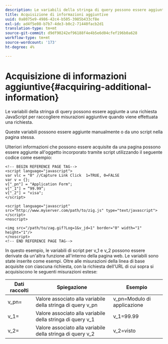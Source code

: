 ```yaml
---
description: Le variabili della stringa di query possono essere aggiunte a una richiesta JavaScript per raccogliere misurazioni aggiuntive quando viene effettuata una richiesta.
title: Acquisizione di informazioni aggiuntive
uuid: 0a8075e9-4986-42c4-b505-3985b433cf8e
exl-id: ad4f5e08-b7b7-4de3-b0c2-71440facb2d1
translation-type: tm+mt
source-git-commit: d9df90242ef96188f4e4b5e6d04cfef196b0a628
workflow-type: tm+mt
source-wordcount: '173'
ht-degree: 4%

---
```


# Acquisizione di informazioni aggiuntive{#acquiring-additional-information}

Le variabili della stringa di query possono essere aggiunte a una richiesta JavaScript per raccogliere misurazioni aggiuntive quando viene effettuata una richiesta.

Queste variabili possono essere aggiunte manualmente o da uno script nella pagina stessa.

Ulteriori informazioni che possono essere acquisite da una pagina possono essere aggiunte all&#39;oggetto incorporato tramite script utilizzando il seguente codice come esempio:

```
<!-- BEGIN REFERENCE PAGE TAG--> 
<script language="javascript"> 
var vlc = "0" //Capture Link Click  1=TRUE, 0=FALSE 
var v = {}; 
v["_pn"] = "Application Form"; 
v["_1"] = “99.99”; 
v["_2"] = "visa"; 
</script> 
 
<script language="javascript" src=”http://www.myserver.com/path/to/zig.js" type="text/javascript"></script> 
<noscript> 
 
<img src="/path/to/zag.gif?Log=1&v_jd=1" border="0" width="1" height="1"/> 
</noscript> 
<!-- END REFERENCE PAGE TAG-->
```

In questo esempio, le variabili di script per v_1 e v_2 possono essere derivate da un&#39;altra funzione all&#39;interno della pagina web. Le variabili sono state inserite come esempi. Oltre alle misurazioni della linea di base acquisite con ciascuna richiesta, con la richiesta dell&#39;URL di cui sopra si acquisiscono le seguenti misurazioni estese:

| Dati raccolti | Spiegazione | Esempio |
|---|---|---|
| v_pn= | Valore associato alla variabile della stringa di query v_pn | v_pn=Modulo di applicazione |
| v_1= | Valore associato alla variabile della stringa di query v_1 | v_1=99.99 |
| v_2= | Valore associato alla variabile della stringa di query v_2 | v_2=visto |
